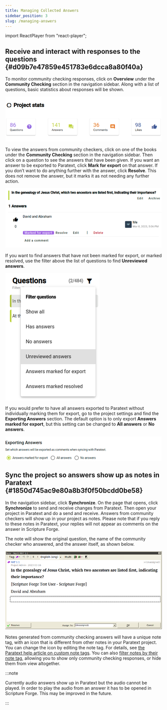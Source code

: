 ```yaml
---
title: Managing Collected Answers
sidebar_position: 3
slug: /managing-answers
---
```


import ReactPlayer from "react-player";

## Receive and interact with responses to the questions {#d09b7e47859e451783e6dcca8a80f40a}

<ReactPlayer controls url="https://youtu.be/C3bgh3yufVg" />

To monitor community checking responses, click on **Overview** under the **Community Checking** section in the navigation sidebar. Along with a list of questions, basic statistics about responses will be shown.

![](./685721.png)

To view the answers from community checkers, click on one of the books under the **Community Checking** section in the navigation sidebar. Then click on a question to see the answers that have been given. If you want an answer to be exported to Paratext, click **Mark for export** on that answer. If you don’t want to do anything further with the answer, click **Resolve**. This does not remove the answer, but it marks it as not needing any further action.

![](./1417670916.png)

If you want to find answers that have not been marked for export, or marked resolved, use the filter above the list of questions to find **Unreviewed answers**.

![](./2739440.png)

If you would prefer to have all answers exported to Paratext without individually marking them for export, go to the project settings and find the **Exporting Answers** section. The default option is to only export **Answers marked for export**, but this setting can be changed to **All answers** or **No answers**.

![](./1265120461.png)

## Sync the project so answers show up as notes in Paratext {#1850d745ac9e80a8b3f0f50bcdd0be58}

In the navigation sidebar, click **Synchronize**. On the page that opens, click **Synchronize** to send and receive changes from Paratext. Then open your project in Paratext and do a send and receive. Answers from community checkers will show up in your project as notes. Please note that if you reply to these notes in Paratext, your replies will not appear as comments on the answer in Scripture Forge.

The note will show the original question, the name of the community checker who answered, and the answer itself, as shown below.

![](./673009763.png)

Notes generated from community checking answers will have a unique note tag, with an icon that is different from other notes in your Paratext project. You can change the icon by editing the note tag. For details, see [the Paratext help article on custom note tags](https://paratext.org/paratext-training/tutorials/custom-project-note-tags-tutorial/). You can also [filter notes by their note tag](https://paratext.org/2022/08/15/custom-note-tags/#Filter_for_Custom_Note_Tags), allowing you to show only community checking responses, or hide them from view altogether.

:::note

Currently audio answers show up in Paratext but the audio cannot be played. In order to play the audio from an answer it has to be opened in Scripture Forge. This may be improved in the future.

:::



